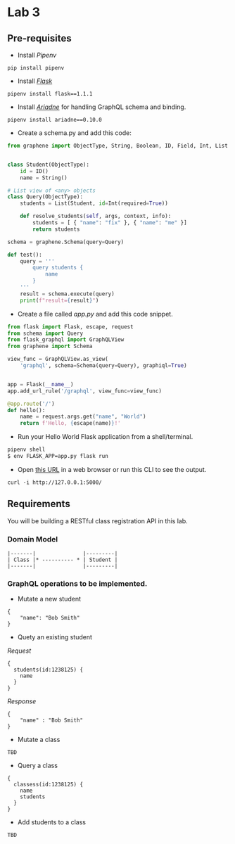 # Lab 3

## Pre-requisites

* Install _Pipenv_

```
pip install pipenv
```

* Install _[Flask](https://palletsprojects.com/p/flask/)_

```
pipenv install flask==1.1.1
```
* Install _[Ariadne](https://ariadnegraphql.org/docs/flask-integration.html)_ for handling GraphQL schema and binding.

```
pipenv install ariadne==0.10.0
```

* Create a schema.py and add this code:

```python
from graphene import ObjectType, String, Boolean, ID, Field, Int, List


class Student(ObjectType):
    id = ID()
    name = String()

# List view of <any> objects
class Query(ObjectType):
    students = List(Student, id=Int(required=True))

    def resolve_students(self, args, context, info):
        students = [ { "name": "fix" }, { "name": "me" }]
        return students

schema = graphene.Schema(query=Query)

def test():
    query = '''
        query students {
            name
        }
    '''
    result = schema.execute(query)
    print(f"result={result}")
```

* Create a file called _app.py_ and add this code snippet.

```python
from flask import Flask, escape, request
from schema import Query
from flask_graphql import GraphQLView
from graphene import Schema

view_func = GraphQLView.as_view(
    'graphql', schema=Schema(query=Query), graphiql=True)


app = Flask(__name__)
app.add_url_rule('/graphql', view_func=view_func)

@app.route('/')
def hello():
    name = request.args.get("name", "World")
    return f'Hello, {escape(name)}!'
```

* Run your Hello World Flask application from a shell/terminal.

```sh
pipenv shell
$ env FLASK_APP=app.py flask run
```

* Open [this URL](http://127.0.0.1:5000/) in a web browser or run this CLI to see the output.

```
curl -i http://127.0.0.1:5000/
```

## Requirements

You will be building a RESTful class registration API in this lab.

### Domain Model

```
|-------|               |---------|
| Class |* ---------- * | Student |
|-------|               |---------|
```

### GraphQL operations to be implemented.

* Mutate a new student

```
{
    "name": "Bob Smith"
}
```

* Quety an existing student

_Request_

```
{
  students(id:1238125) {
    name
  }
}
```

_Response_

```
{
    "name" : "Bob Smith"
}
```

* Mutate a class

```
TBD
```

* Query a class

```
{
  classess(id:1238125) {
    name
    students
  }
}
```

* Add students to a class

```
TBD
```



